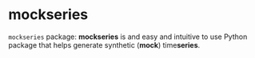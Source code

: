 # mockseries
`mockseries` package: **mockseries** is and easy and intuitive to use Python package that helps generate synthetic (**mock**) time**series**.
